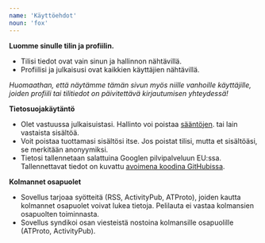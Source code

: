 ```yaml
---
name: 'Käyttöehdot'
noun: 'fox'
---
```

**Luomme sinulle tilin ja profiilin.** 
- Tilisi tiedot ovat vain sinun ja hallinnon nähtävillä. 
- Profiilisi ja julkaisusi ovat kaikkien käyttäjien nähtävillä.

_Huomaathan, että näytämme tämän sivun myös niille vanhoille käyttäjille, joiden profiili tai tilitiedot on päivitettävä kirjautumisen yhteydessä!_

**Tietosuojakäytäntö**
- Olet vastuussa julkaisuistasi. Hallinto voi poistaa [sääntöjen](/docs/fi/coc). tai lain vastaista sisältöä.
- Voit poistaa tuottamasi sisältösi itse. Jos poistat tilisi, mutta et sisältöäsi, se merkitään anonyymiksi.
- Tietosi tallennetaan salattuina Googlen pilvipalveluun EU:ssa. Tallennettavat tiedot on kuvattu [avoimena koodina GitHubissa](https://github.com/villetakanen/pelilauta-17/tree/main/src/schemas).

**Kolmannet osapuolet**
- Sovellus tarjoaa syötteitä (RSS, ActivityPub, ATProto), joiden kautta kolmannet osapuolet voivat lukea tietoja. Pelilauta ei vastaa kolmansien osapuolten toiminnasta.
- Sovellus syndikoi osan viesteistä nostoina kolmansille osapuolille (ATProto, ActivityPub). 
